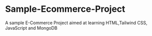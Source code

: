 # Sample-Ecommerce-Project
A sample E-Commerce Project aimed at learning HTML,Tailwind CSS, JavaScript and MongoDB
